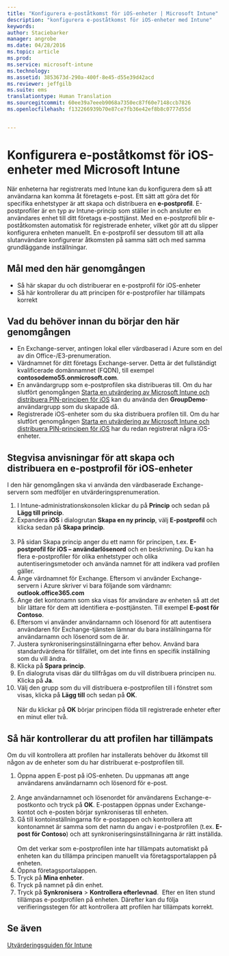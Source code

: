 ```yaml
---
title: "Konfigurera e-poståtkomst för iOS-enheter | Microsoft Intune"
description: "konfigurera e-poståtkomst för iOS-enheter med Intune"
keywords: 
author: Staciebarker
manager: angrobe
ms.date: 04/28/2016
ms.topic: article
ms.prod: 
ms.service: microsoft-intune
ms.technology: 
ms.assetid: 3853673d-290a-400f-8e45-d55e39d42acd
ms.reviewer: jeffgilb
ms.suite: ems
translationtype: Human Translation
ms.sourcegitcommit: 60ee39a7eeeb9068a7350ec87f60e7148ccb7826
ms.openlocfilehash: f132266939b70e87ce7fb36e42ef8b8c0777d55d


---
```


# Konfigurera e-poståtkomst för iOS-enheter med Microsoft Intune
När enheterna har registrerats med Intune kan du konfigurera dem så att användarna kan komma åt företagets e-post. Ett sätt att göra det för specifika enhetstyper är att skapa och distribuera en **e-postprofil**. E-postprofiler är en typ av Intune-princip som ställer in och ansluter en användares enhet till ditt företags e-posttjänst.
Med en e-postprofil blir e-poståtkomsten automatisk för registrerade enheter, vilket gör att du slipper konfigurera enheten manuellt. En e-postprofil ser dessutom till att alla slutanvändare konfigurerar åtkomsten på samma sätt och med samma grundläggande inställningar.

## Mål med den här genomgången

- Så här skapar du och distribuerar en e-postprofil för iOS-enheter
- Så här kontrollerar du att principen för e-postprofiler har tillämpats korrekt

## Vad du behöver innan du börjar den här genomgången

- En Exchange-server, antingen lokal eller värdbaserad i Azure som en del av din Office-/E3-prenumeration.
- Värdnamnet för ditt företags Exchange-server. Detta är det fullständigt kvalificerade domännamnet (FQDN), till exempel **contosodemo55.onmicrosoft.com**.
- En användargrupp som e-postprofilen ska distribueras till. Om du har slutfört genomgången [Starta en utvärdering av Microsoft Intune och distribuera PIN-principen för iOS](start-a-microsoft-intune-trial-and-deploy-ios-pin-policy.md) kan du använda den **GroupDemo**-användargrupp som du skapade då.
- Registrerade iOS-enheter som du ska distribuera profilen till. Om du har slutfört genomgången [Starta en utvärdering av Microsoft Intune och distribuera PIN-principen för iOS](start-a-microsoft-intune-trial-and-deploy-ios-pin-policy.md) har du redan registrerat några iOS-enheter.

## Stegvisa anvisningar för att skapa och distribuera en e-postprofil för iOS-enheter

I den här genomgången ska vi använda den värdbaserade Exchange-servern som medföljer en utvärderingsprenumeration.
1. I Intune-administrationskonsolen klickar du på **Princip** och sedan på **Lägg till princip**.
![<add-policy>](./media/Email-Walkthrough/Email-Walkthrough-1.png)
2. Expandera **iOS** i dialogrutan **Skapa en ny princip**, välj **E-postprofil** och klicka sedan på **Skapa princip**.  
![<ios-email-profile-policy>](./media/Email-Walkthrough/Email-Walkthrough-2.png)
3. På sidan Skapa princip anger du ett namn för principen, t.ex. **E-postprofil för iOS – användarlösenord** och en beskrivning. Du kan ha flera e-postprofiler för olika enhetstyper och olika autentiseringsmetoder och använda namnet för att indikera vad profilen gäller.
4. Ange värdnamnet för Exchange. Eftersom vi använder Exchange-servern i Azure skriver vi bara följande som värdnamn: **outlook.office365.com**
![<add-exchange-host-name>](./media/Email-Walkthrough/Email-Walkthrough-3.png)
5. Ange det kontonamn som ska visas för användare av enheten så att det blir lättare för dem att identifiera e-posttjänsten. Till exempel **E-post för Contoso**.
6. Eftersom vi använder användarnamn och lösenord för att autentisera användaren för Exchange-tjänsten lämnar du bara inställningarna för användarnamn och lösenord som de är.
7. Justera synkroniseringsinställningarna efter behov. Använd bara standardvärdena för tillfället, om det inte finns en specifik inställning som du vill ändra.  
8. Klicka på **Spara princip**.
9. En dialogruta visas där du tillfrågas om du vill distribuera principen nu. Klicka på **Ja**.
![<deploy-policy-now-dialog>](./media/Email-Walkthrough/Email-Walkthrough-4.png)
10. Välj den grupp som du vill distribuera e-postprofilen till i fönstret som visas, klicka på **Lägg till** och sedan på **OK**.  
![<finish-add-policy>](./media/Email-Walkthrough/Email-Walkthrough-5.png)  
När du klickar på **OK** börjar principen flöda till registrerade enheter efter en minut eller två.

## Så här kontrollerar du att profilen har tillämpats

Om du vill kontrollera att profilen har installerats behöver du åtkomst till någon av de enheter som du har distribuerat e-postprofilen till.
1. Öppna appen E-post på iOS-enheten.
Du uppmanas att ange användarens användarnamn och lösenord för e-post.  
![<verify-policy-add-password>](./media/Email-Walkthrough/Email-Walkthrough-6.png)
2. Ange användarnamnet och lösenordet för användarens Exchange-e-postkonto och tryck på **OK**.
 E-postappen öppnas under Exchange-kontot och e-posten börjar synkroniseras till enheten.
![<exchange-account-opens>](./media/Email-Walkthrough/Email-Walkthrough-7.png)
3. Gå till kontoinställningarna för e-postappen och kontrollera att kontonamnet är samma som det namn du angav i e-postprofilen (t.ex. **E-post för Contoso**) och att synkroniseringsinställningarna är rätt inställda.
![<check-account-settings>](./media/Email-Walkthrough/Email-Walkthrough-8.png)
![<check-email-account-name>](./media/Email-Walkthrough/Email-Walkthrough-9.png)  
  Om det verkar som e-postprofilen inte har tillämpats automatiskt på enheten kan du tillämpa principen manuellt via företagsportalappen på enheten.
1. Öppna företagsportalappen.
2. Tryck på **Mina enheter**.
3. Tryck på namnet på din enhet.
![<tap-device-name>](./media/Email-Walkthrough/Email-Walkthrough-10.png)
4. Tryck på **Synkronisera** > **Kontrollera efterlevnad**.
![<tap-sync-check-device>](./media/Email-Walkthrough/Email-Walkthrough-11.png) Efter en liten stund tillämpas e-postprofilen på enheten. Därefter kan du följa verifieringsstegen för att kontrollera att profilen har tillämpats korrekt.

## Se även
[Utvärderingsguiden för Intune](get-started-with-a-30-day-trial-of-microsoft-intune.md)



<!--HONumber=Jul16_HO4-->


